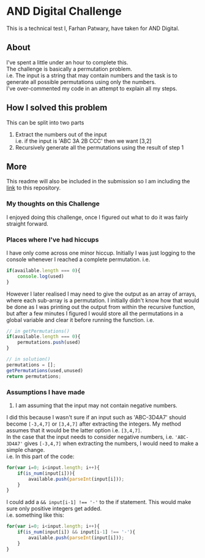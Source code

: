 # AND Digital Challenge
This is a technical test I, Farhan Patwary, have taken for AND Digital.
## About
I've spent a little under an hour to complete this.    
The challenge is basically a permutation problem.   
i.e. The input is a string that may contain numbers and the task is to generate all possible permutations using only the numbers.   
I've over-commented my code in an attempt to explain all my steps.
## How I solved this problem
This can be split into two parts
1) Extract the numbers out of the input   
  i.e. if the input  is 'ABC 3A 2B CCC' then we want [3,2]
2) Recursively generate all the permutations using the result of step 1

## More
This readme will also be included in the submission so I am including the [link](https://github.com/farhanpatwary/ANDchallenge)
to this repository.

### My thoughts on this Challenge
I enjoyed doing this challenge, once I figured out what to do it was fairly straight forward.   

### Places where I've had hiccups
I have only come across one minor hiccup.
Initially I was just logging to the console whenever I reached a complete permutation.
i.e.
```js
if(available.length === 0){
	console.log(used)
}
```
However I later realised I may need to give the output as an array of arrays, where each sub-array is a permutation.
I initially didn't know how that would be done as I was printing out the output from within the recursive function, but after a few minutes I figured I would store all the permutations in a global variable and clear it before running the function.
i.e.
```js
// in getPermutations()
if(available.length === 0){
	permutations.push(used)
}
```
```js
// in solution()
permutations = [];
getPermutations(used,unused)
return permutations; 
```
### Assumptions I have made
1) I am assuming that the input may not contain negative numbers.    

I did this because I wasn't sure if an input such as 'ABC-3D4A7' should become `[-3,4,7]` or `[3,4,7]` after extracting the integers. My method assumes that it would be the latter option i.e. `[3,4,7]`.   
In the case that the input needs to consider negative numbers, i.e. `'ABC-3D4A7'` gives `[-3,4,7]` when extracting the numbers, I would need to make a simple change.      
i.e. In this part of the code: 
```js
for(var i=0; i<input.length; i++){
	if(is_num(input[i])){
		available.push(parseInt(input[i]));
	}
}
```
I could add a  `&& input[i-1] !== '-'` to the if statement. This would make sure only positive integers get added.   
i.e. something like this:
```js
for(var i=0; i<input.length; i++){
	if(is_num(input[i]) && input[i-1] !== '-'){
		available.push(parseInt(input[i]));
	}
}
```
